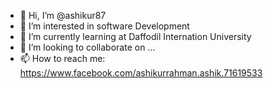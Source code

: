 - 👋 Hi, I’m @ashikur87
- 👀 I’m interested in software Development
- 🌱 I’m currently learning at Daffodil Internation University
- 💞️ I’m looking to collaborate on ...
- 📫 How to reach me: https://www.facebook.com/ashikurrahman.ashik.71619533

<!---
ashikur87/ashikur87 is a ✨ special ✨ repository because its `README.md` (this file) appears on your GitHub profile.
You can click the Preview link to take a look at your changes.
--->
